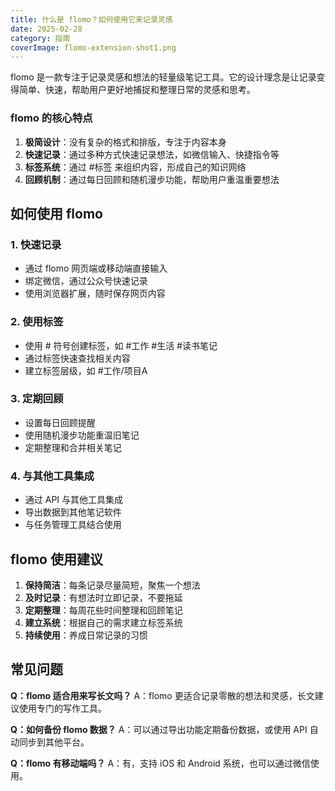 ```yaml
---
title: 什么是 flomo？如何使用它来记录灵感
date: 2025-02-28
category: 指南
coverImage: flomo-extension-shot1.png
---
```


flomo 是一款专注于记录灵感和想法的轻量级笔记工具。它的设计理念是让记录变得简单、快速，帮助用户更好地捕捉和整理日常的灵感和思考。

### flomo 的核心特点

1. **极简设计**：没有复杂的格式和排版，专注于内容本身
2. **快速记录**：通过多种方式快速记录想法，如微信输入、快捷指令等
3. **标签系统**：通过 #标签 来组织内容，形成自己的知识网络
4. **回顾机制**：通过每日回顾和随机漫步功能，帮助用户重温重要想法

## 如何使用 flomo

### 1. 快速记录
- 通过 flomo 网页端或移动端直接输入
- 绑定微信，通过公众号快速记录
- 使用浏览器扩展，随时保存网页内容

### 2. 使用标签
- 使用 # 符号创建标签，如 #工作 #生活 #读书笔记
- 通过标签快速查找相关内容
- 建立标签层级，如 #工作/项目A

### 3. 定期回顾
- 设置每日回顾提醒
- 使用随机漫步功能重温旧笔记
- 定期整理和合并相关笔记

### 4. 与其他工具集成
- 通过 API 与其他工具集成
- 导出数据到其他笔记软件
- 与任务管理工具结合使用

## flomo 使用建议

1. **保持简洁**：每条记录尽量简短，聚焦一个想法
2. **及时记录**：有想法时立即记录，不要拖延
3. **定期整理**：每周花些时间整理和回顾笔记
4. **建立系统**：根据自己的需求建立标签系统
5. **持续使用**：养成日常记录的习惯

## 常见问题

**Q：flomo 适合用来写长文吗？**
A：flomo 更适合记录零散的想法和灵感，长文建议使用专门的写作工具。

**Q：如何备份 flomo 数据？**
A：可以通过导出功能定期备份数据，或使用 API 自动同步到其他平台。

**Q：flomo 有移动端吗？**
A：有，支持 iOS 和 Android 系统，也可以通过微信使用。
